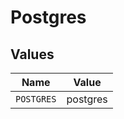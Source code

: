 # Postgres


## Values

| Name       | Value      |
| ---------- | ---------- |
| `POSTGRES` | postgres   |